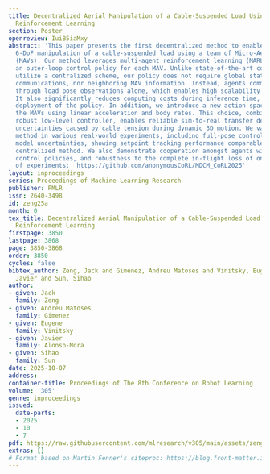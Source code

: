 ```yaml
---
title: Decentralized Aerial Manipulation of a Cable-Suspended Load Using Multi-Agent
  Reinforcement Learning
section: Poster
openreview: IuiB5iaMxy
abstract: 'This paper presents the first decentralized method to enable real-world
  6-DoF manipulation of a cable-suspended load using a team of Micro-Aerial Vehicles
  (MAVs). Our method leverages multi-agent reinforcement learning (MARL) to train
  an outer-loop control policy for each MAV. Unlike state-of-the-art controllers that
  utilize a centralized scheme, our policy does not require global states, inter-MAV
  communications, nor neighboring MAV information. Instead, agents communicate implicitly
  through load pose observations alone, which enables high scalability and flexibility.
  It also significantly reduces computing costs during inference time, enabling onboard
  deployment of the policy. In addition, we introduce a new action space design for
  the MAVs using linear acceleration and body rates. This choice, combined with a
  robust low-level controller, enables reliable sim-to-real transfer despite significant
  uncertainties caused by cable tension during dynamic 3D motion. We validate our
  method in various real-world experiments, including full-pose control under load
  model uncertainties, showing setpoint tracking performance comparable to the state-of-the-art
  centralized method. We also demonstrate cooperation amongst agents with heterogeneous
  control policies, and robustness to the complete in-flight loss of one MAV. Videos
  of experiments:  https://github.com/anonymousCoRL/MDCM_CoRL2025'
layout: inproceedings
series: Proceedings of Machine Learning Research
publisher: PMLR
issn: 2640-3498
id: zeng25a
month: 0
tex_title: Decentralized Aerial Manipulation of a Cable-Suspended Load Using Multi-Agent
  Reinforcement Learning
firstpage: 3850
lastpage: 3868
page: 3850-3868
order: 3850
cycles: false
bibtex_author: Zeng, Jack and Gimenez, Andreu Matoses and Vinitsky, Eugene and Alonso-Mora,
  Javier and Sun, Sihao
author:
- given: Jack
  family: Zeng
- given: Andreu Matoses
  family: Gimenez
- given: Eugene
  family: Vinitsky
- given: Javier
  family: Alonso-Mora
- given: Sihao
  family: Sun
date: 2025-10-07
address:
container-title: Proceedings of The 8th Conference on Robot Learning
volume: '305'
genre: inproceedings
issued:
  date-parts:
  - 2025
  - 10
  - 7
pdf: https://raw.githubusercontent.com/mlresearch/v305/main/assets/zeng25a/zeng25a.pdf
extras: []
# Format based on Martin Fenner's citeproc: https://blog.front-matter.io/posts/citeproc-yaml-for-bibliographies/
---
```

